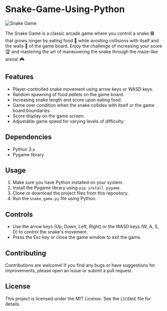 # Snake-Game-Using-Python

![Snake Game](snake.jpg)

The Snake Game is a classic arcade game where you control a snake 🟩 that grows longer by eating food 🍎 while avoiding collisions with itself and the walls 🧱 of the game board. Enjoy the challenge of increasing your score 🏆 and mastering the art of maneuvering the snake through the maze-like arena! 🎮

## Features

- Player-controlled snake movement using arrow keys or WASD keys.
- Random spawning of food pellets on the game board.
- Increasing snake length and score upon eating food.
- Game over condition when the snake collides with itself or the game board boundaries.
- Score display on the game screen.
- Adjustable game speed for varying levels of difficulty.

## Dependencies

- Python 3.x
- Pygame library

## Usage

1. Make sure you have Python installed on your system.
2. Install the Pygame library using `pip install pygame`.
3. Clone or download the project files from this repository.
4. Run the `snake_game.py` file using Python.

## Controls

- Use the arrow keys (Up, Down, Left, Right) or the WASD keys (W, A, S, D) to control the snake's movement.
- Press the Esc key or close the game window to exit the game.

## Contributing

Contributions are welcome! If you find any bugs or have suggestions for improvements, please open an issue or submit a pull request.

## License

This project is licensed under the MIT License. See the `LICENSE` file for details.
